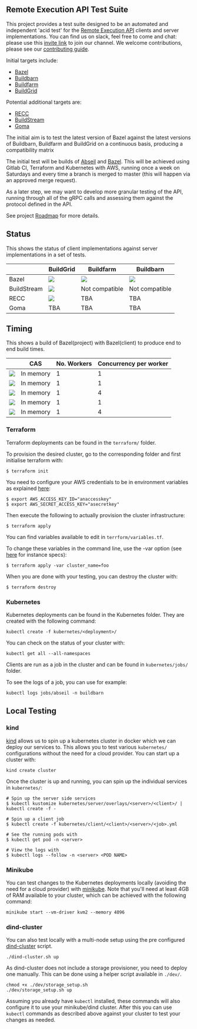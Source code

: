 ## Remote Execution API Test Suite

This project provides a test suite designed to be an automated and independent 'acid test' for the [Remote Execution API](https://github.com/bazelbuild/remote-apis) clients and server implementations. You can find us on slack, feel free to come and chat: please use this [invite link](http://tiny.cc/tihy5y) to join our channel. We welcome contributions, please see our [contributing guide](CONTRIBUTING.md).

Initial targets include:
* [Bazel](https://bazel.build/)
* [Buildbarn](https://github.com/buildbarn)
* [Buildfarm](https://github.com/bazelbuild/bazel-buildfarm)
* [BuildGrid](https://gitlab.com/BuildGrid/buildgrid)

Potential additional targets are:
* [RECC](https://gitlab.com/bloomberg/recc)
* [BuildStream](https://gitlab.com/BuildStream/buildstream)
* [Goma](https://chromium.googlesource.com/infra/goma/server/#)

The initial aim is to test the latest version of Bazel against the latest versions of Buildbarn, Buildfarm and BuildGrid on a continuous basis, producing a compatibility matrix

The initial test will be builds of [Abseil](https://github.com/abseil) and [Bazel](https://github.com/bazelbuild/bazel). This will be achieved using Gitlab CI, Terraform and Kubernetes with AWS, running once a week on Saturdays and every time a branch is merged to master (this will happen via an approved merge request).

As a later step, we may want to develop more granular testing of the API, running through all of the gRPC calls and assessing them against the protocol defined in the API. 

See project [Roadmap](https://gitlab.com/remote-apis-testing/remote-apis-testing/wikis/roadmap) for more details.


## Status

This shows the status of client implementations against server implementations in a set of tests.

|             | BuildGrid                  | Buildfarm            | Buildbarn            |
|-------------|----------------------------|----------------------|----------------------|
| Bazel       | ![][bazel-buildgrid]       | ![][bazel-buildfarm] | ![][bazel-buildbarn] |
| BuildStream | ![][buildstream-buildgrid] | Not compatible       | Not compatible       |
| RECC        | ![][recc-buildgrid]        | TBA                  | TBA                  |
| Goma        | TBA                        | TBA                  | TBA                  |

[bazel-buildgrid]: https://remote-apis-testing.gitlab.io/remote-apis-testing/buildgrid-bazel-deployed.svg
[bazel-buildfarm]: https://remote-apis-testing.gitlab.io/remote-apis-testing/buildfarm-bazel-deployed.svg
[bazel-buildbarn]: https://remote-apis-testing.gitlab.io/remote-apis-testing/buildbarn-bazel-deployed.svg
[buildstream-buildgrid]: https://remote-apis-testing.gitlab.io/remote-apis-testing/buildgrid-buildstream-deployed.svg
[recc-buildgrid]: https://remote-apis-testing.gitlab.io/remote-apis-testing/buildgrid-recc-deployed.svg


## Timing

This shows a build of Bazel(project) with Bazel(client) to produce end to end build times.

|                                          | CAS       | No. Workers | Concurrency per worker |
|------------------------------------------|-----------|-------------|------------------------|
| ![][bazel-buildgrid-time]                | In memory | 1           | 1                      |
| ![][bazel-buildfarm-time-no-concurrency] | In memory | 1           | 1                      |
| ![][bazel-buildfarm-time]                | In memory | 1           | 4                      |
| ![][bazel-buildbarn-time-no-concurrency] | In memory | 1           | 1                      |
| ![][bazel-buildbarn-time]                | In memory | 1           | 4                      |

[bazel-buildgrid-time]: https://remote-apis-testing.gitlab.io/remote-apis-testing/buildgrid-time.svg
[bazel-buildfarm-time]: https://remote-apis-testing.gitlab.io/remote-apis-testing/buildfarm-time.svg
[bazel-buildbarn-time]: https://remote-apis-testing.gitlab.io/remote-apis-testing/buildbarn-time.svg
[bazel-buildfarm-time-no-concurrency]: https://remote-apis-testing.gitlab.io/remote-apis-testing/buildfarm-time-concurrency-1.svg
[bazel-buildbarn-time-no-concurrency]: https://remote-apis-testing.gitlab.io/remote-apis-testing/buildbarn-time-concurrency-1.svg


### Terraform

Terraform deployments can be found in the `terraform/` folder.

To provision the desired cluster, go to the corresponding folder and first initialise terraform with:

```
$ terraform init
```
You need to configure your AWS credentials to be in environment variables as explained [here](https://www.terraform.io/docs/providers/aws/#environment-variables):

```
$ export AWS_ACCESS_KEY_ID="anaccesskey"
$ export AWS_SECRET_ACCESS_KEY="asecretkey"
```
Then execute the following to actually provision the cluster infrastructure:

```
$ terraform apply
```

You can find variables available to edit in  `terrform/variables.tf`.

To change these variables in the command line, use the -var option (see [here](https://aws.amazon.com/ec2/instance-types/) for instance specs):

```
$ terraform apply -var cluster_name=foo
```

When you are done with your testing, you can destroy the cluster with:

```
$ terraform destroy
```

### Kubernetes

Kubernetes deployments can be found in the Kubernetes folder. They are
created with the following command:

```
kubectl create -f kubernetes/<deployment>/
```

You can check on the status of your cluster with:

```
kubectl get all --all-namespaces
```

Clients are run as a job in the cluster and can be found in
`kubernetes/jobs/` folder.

To see the logs of a job, you can use for example:

```
kubectl logs jobs/abseil -n buildbarn
```

## Local Testing

### kind

[kind](https://github.com/kubernetes-sigs/kind) allows us to spin up a kubernetes cluster in docker which we can deploy our services to.
This allows you to test various `kubernetes/` configurations without the need for a cloud provider. You can start up a cluster with:

```
kind create cluster
```

Once the cluster is up and running, you can spin up the individual services in `kubernetes/`:

```
# Spin up the server side services
$ kubectl kustomize kubernetes/server/overlays/<server>/<client>/ | kubectl create -f -

# Spin up a client job
$ kubectl create -f kubernetes/client/<client>/<server>/<job>.yml

# See the running pods with
$ kubectl get pod -n <server>

# View the logs with
$ kubectl logs --follow -n <server> <POD NAME>
```


### Minikube

You can test changes to the Kubernetes deployments locally (avoiding the
need for a cloud provider) with [minikube](https://github.com/kubernetes/minikube).
Note that you'll need at least 4GB of RAM available to your cluster,
which can be achieved with the following command:

```
minikube start --vm-driver kvm2 --memory 4096
```

### dind-cluster

You can also test locally with a multi-node setup using the pre configured [dind-cluster](https://github.com/kubernetes-retired/kubeadm-dind-cluster#using-preconfigured-scripts) script.

```
./dind-cluster.sh up
```

As dind-cluster does not include a storage provisioner, you need to deploy one manually. This can be done using a helper script available in `./dev/`.

```
chmod +x ./dev/storage_setup.sh
./dev/storage_setup.sh up
```

Assuming you already have `kubectl` installed, these commands will also
configure it to use your minikube/dind cluster. After this you can use `kubectl`
commands as described above against your cluster to test your changes as
needed.
